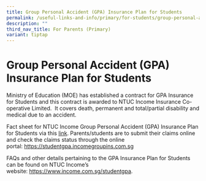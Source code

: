 ```yaml
---
title: Group Personal Accident (GPA) Insurance Plan for Students
permalink: /useful-links-and-info/primary/for-students/group-personal-accident-gpa-insurance-plan-for-students/
description: ""
third_nav_title: For Parents (Primary)
variant: tiptap
---
```

<h1>Group Personal Accident (GPA) Insurance Plan for Students</h1><p>Ministry of Education (MOE) has established a contract for GPA Insurance for Students and this contract is awarded to NTUC Income Insurance Co-operative Limited.&nbsp; It covers death, permanent and total/partial disability and medical due to an accident.</p><p>Fact sheet for NTUC Income Group Personal Accident (GPA) Insurance Plan for Students via this <a href="/files/Useful Links and Info/Primary/product_fact_sheet_year_2024.pdf" rel="noopener noreferrer nofollow" target="_blank">link</a>. Parents/students are to submit their claims online and check the claims status through the online portal:&nbsp;<a href="https://studentgpa.incomegroupins.com.sg/" rel="noopener noreferrer nofollow" target="_blank">https://studentgpa.incomegroupins.com.sg</a></p><p>FAQs and other details pertaining to the GPA Insurance Plan for Students can be found on NTUC Income’s website:&nbsp;<a href="https://www.income.com.sg/group-personal-accident-for-students" rel="noopener noreferrer nofollow" target="_blank">https://www.income.com.sg/studentgpa</a>.</p>